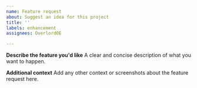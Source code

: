 ```yaml
---
name: Feature request
about: Suggest an idea for this project
title: ''
labels: enhancement
assignees: OverlordOE

---
```


**Describe the feature you'd like**
A clear and concise description of what you want to happen.


**Additional context**
Add any other context or screenshots about the feature request here.
